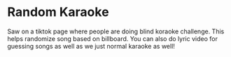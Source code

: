 # Random Karaoke

Saw on a tiktok page where people are doing blind koraoke challenge. This helps randomize song based on billboard. You can also do lyric video for guessing songs as well as we just normal karaoke as well!